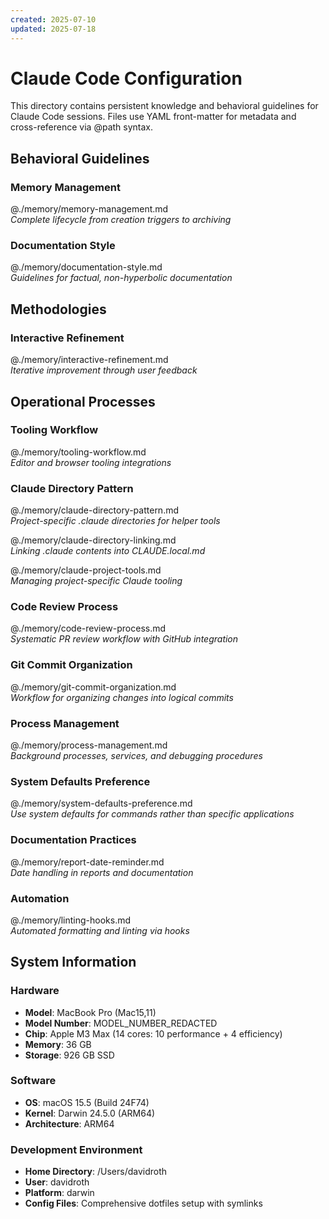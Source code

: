 ```yaml
---
created: 2025-07-10
updated: 2025-07-18
---
```


# Claude Code Configuration

This directory contains persistent knowledge and behavioral guidelines for Claude Code sessions. Files use YAML front-matter for metadata and cross-reference via @path syntax.

## Behavioral Guidelines

### Memory Management

@./memory/memory-management.md  
_Complete lifecycle from creation triggers to archiving_

### Documentation Style

@./memory/documentation-style.md  
_Guidelines for factual, non-hyperbolic documentation_

## Methodologies

### Interactive Refinement

@./memory/interactive-refinement.md  
_Iterative improvement through user feedback_

## Operational Processes

### Tooling Workflow

@./memory/tooling-workflow.md  
_Editor and browser tooling integrations_

### Claude Directory Pattern

@./memory/claude-directory-pattern.md  
_Project-specific .claude directories for helper tools_

@./memory/claude-directory-linking.md  
_Linking .claude contents into CLAUDE.local.md_

@./memory/claude-project-tools.md  
_Managing project-specific Claude tooling_

### Code Review Process

@./memory/code-review-process.md  
_Systematic PR review workflow with GitHub integration_

### Git Commit Organization

@./memory/git-commit-organization.md  
_Workflow for organizing changes into logical commits_

### Process Management

@./memory/process-management.md  
_Background processes, services, and debugging procedures_

### System Defaults Preference

@./memory/system-defaults-preference.md  
_Use system defaults for commands rather than specific applications_

### Documentation Practices

@./memory/report-date-reminder.md  
_Date handling in reports and documentation_

### Automation

@./memory/linting-hooks.md  
_Automated formatting and linting via hooks_

## System Information

### Hardware

- **Model**: MacBook Pro (Mac15,11)
- **Model Number**: MODEL_NUMBER_REDACTED
- **Chip**: Apple M3 Max (14 cores: 10 performance + 4 efficiency)
- **Memory**: 36 GB
- **Storage**: 926 GB SSD

### Software

- **OS**: macOS 15.5 (Build 24F74)
- **Kernel**: Darwin 24.5.0 (ARM64)
- **Architecture**: ARM64

### Development Environment

- **Home Directory**: /Users/davidroth
- **User**: davidroth
- **Platform**: darwin
- **Config Files**: Comprehensive dotfiles setup with symlinks
